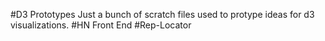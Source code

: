#D3 Prototypes
Just a bunch of scratch files used to protype ideas for d3 visualizations.
#HN Front End 
#Rep-Locator 
